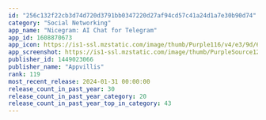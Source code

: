```yaml
---
id: "256c132f22cb3d74d720d3791bb0347220d27af94cd57c41a24d1a7e30b90d74"
category: "Social Networking"
app_name: "Nicegram: AI Chat for Telegram"
app_id: 1608870673
app_icon: https://is1-ssl.mzstatic.com/image/thumb/Purple116/v4/e3/9d/60/e39d60f3-cf8b-2d9c-e81c-8b0b108f6537/AppIconLLC-1x_U007emarketing-0-7-0-0-85-220-0.png/1024x1024bb.png
app_screenshot: https://is1-ssl.mzstatic.com/image/thumb/PurpleSource126/v4/dc/66/0a/dc660a51-768b-a6fd-85a4-dbdaf934f991/e3bbea05-d896-4835-9728-c915f2634c6e_1.jpg/1284x2778bb.png
publisher_id: 1449023066
publisher_name: "Appvillis"
rank: 119
most_recent_release: 2024-01-31 00:00:00
release_count_in_past_year: 30
release_count_in_past_year_category: 20
release_count_in_past_year_top_in_category: 43
---
```

